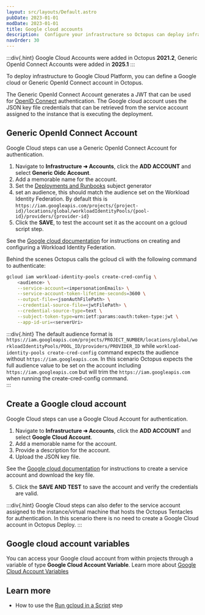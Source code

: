 ```yaml
---
layout: src/layouts/Default.astro
pubDate: 2023-01-01
modDate: 2023-01-01
title: Google cloud accounts
description:  Configure your infrastructure so Octopus can deploy infrastructure to GCP and run scripts against the gcloud CLI.
navOrder: 30
---
```


:::div{.hint}
Google Cloud Accounts were added in Octopus **2021.2**, Generic OpenId Connect Accounts were added in **2025.1**
:::

To deploy infrastructure to Google Cloud Platform, you can define a Google cloud or Generic OpenId Connect account in Octopus.

The Generic OpenId Connect Account generates a JWT that can be used for [OpenID Connect](/docs/infrastructure/accounts/openid-connect.md) authentication. The Google cloud account uses the JSON key file credentials that can be retrieved from the service account assigned to the instance that is executing the deployment.

## Generic OpenId Connect Account
Google Cloud steps can use a Generic OpenId Connect Account for authentication.

1. Navigate to **Infrastructure ➜ Accounts**, click the **ADD ACCOUNT** and select **Generic Oidc Account**.
1. Add a memorable name for the account.
1. Set the [Deployments and Runbooks](/docs/infrastructure/accounts/openid-connect.md) subject generator
1. set an audience, this should match the audience set on the Workload Identity Federation. By default this is `https://iam.googleapis.com/projects/{project-id}/locations/global/workloadIdentityPools/{pool-id}/providers/{provider-id}`
1. Click the **SAVE**, to test the account set it as the account on a gcloud script step.

See the [Google cloud documentation](https://cloud.google.com/iam/docs/workload-identity-federation-with-other-providers) for instructions on creating and configuring a Workload Identity Federation.

Behind the scenes Octopus calls the gcloud cli with the following command to authenticate:

```bash
gcloud iam workload-identity-pools create-cred-config \
    <audience> \
    --service-account=<impersonationEmails> \
    --service-account-token-lifetime-seconds=3600 \
    --output-file=<jsonAuthFilePath> \
    --credential-source-file=<jwtFilePath> \
    --credential-source-type=text \
    --subject-token-type=urn:ietf:params:oauth:token-type:jwt \
    --app-id-uri=<serverUri>
```


:::div{.hint}
The default audience format is `https://iam.googleapis.com/projects/PROJECT_NUMBER/locations/global/workloadIdentityPools/POOL_ID/providers/PROVIDER_ID` while `workload-identity-pools create-cred-config` command expects the audience without `https://iam.googleapis.com`. In this scenario Octopus expects the full audience value to be set on the account including `https://iam.googleapis.com` but will trim the `https://iam.googleapis.com` when running the create-cred-config command.  
:::

## Create a Google cloud account

Google Cloud steps can use a Google Cloud Account for authentication.

1. Navigate to **Infrastructure ➜ Accounts**, click the **ADD ACCOUNT** and select **Google Cloud Account**.
1. Add a memorable name for the account.
1. Provide a description for the account.
1. Upload the JSON key file.

See the [Google cloud documentation](https://cloud.google.com/iam/docs/creating-managing-service-account-keys) for instructions to create a service account and download the key file.

5. Click the **SAVE AND TEST** to save the account and verify the credentials are valid.

:::div{.hint}
Google Cloud steps can also defer to the service account assigned to the instance/virtual machine that hosts the Octopus Tentacles for authentication. In this scenario there is no need to create a Google Cloud account in Octopus Deploy.
:::

## Google cloud account variables

You can access your Google cloud account from within projects through a variable of type **Google Cloud Account Variable**. Learn more about [Google Cloud Account Variables](/docs/projects/variables/google-cloud-account-variables)

## Learn more

- How to use the [Run gcloud in a Script](/docs/deployments/google-cloud/run-gcloud-script) step
